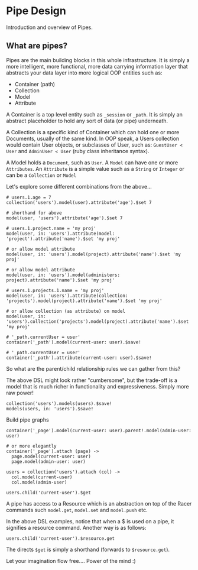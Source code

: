 # Pipe Design

Introduction and overview of Pipes.

## What are pipes?

Pipes are the main building blocks in this whole infrastructure. It is simply a more intelligent, more functional,
more data carrying information layer that abstracts your data layer into more logical OOP entities such as:

- Container (path)
- Collection
- Model
- Attribute

A Container is a top level entity such as `_session` or `_path`. It is simply an abstract placeholder to hold
 any sort of data (or pipe) underneath.

A Collection is a specific kind of Container which can hold one or more Documents, usually of the same kind.
In OOP speak, a Users collection would contain User objects, or subclasses of User, such as:
`GuestUser < User` and `AdminUser < User` (ruby class inheritance syntax).

A Model holds a `Document`, such as `User`. A `Model` can have one or more `Attributes`.
An `Attribute` is a simple value such as a `String` or `Integer` or can be a `Collection` or `Model`

Let's explore some different combinations from the above...

```livescript
# users.1.age = 7
collection('users').model(user).attribute('age').$set 7

# shorthand for above
model(user, 'users').attribute('age').$set 7

# users.1.project.name = 'my proj'
model(user, in: 'users').attribute(model: 'project').attribute('name').$set 'my proj'

# or allow model attribute
model(user, in: 'users').model(project).attribute('name').$set 'my proj'

# or allow model attribute
model(user, in: 'users').model(administers: project).attribute('name').$set 'my proj'

# users.1.projects.1.name = 'my proj'
model(user, in: 'users').attribute(collection: 'projects').model(project).attribute('name').$set 'my proj'

# or allow collection (as attribute) on model
model(user, in: 'users').collection('projects').model(project).attribute('name').$set 'my proj'

# '_path.currentUser = user'
container('_path').model(current-user: user).$save!

# '_path.currentUser = user'
container('_path').attribute(current-user: user).$save!
```

So what are the parent/child relationship rules we can gather from this?

The above DSL might look rather "cumbersome", but the trade-off is a model that is much richer in functionality
and expressiveness. Simply more raw power!

```livescript
collection('users').models(users).$save!
models(users, in: 'users').$save!
```

Build pipe graphs

```livescript
container('_page').model(current-user: user).parent!.model(admin-user: user)

# or more elegantly
container('_page').attach (page) ->
  page.model(current-user: user)
  page.model(admin-user: user)

users = collection('users').attach (col) ->
  col.model(current-user)
  col.model(admin-user)

users.child('current-user').$get
```

A pipe has access to a Resource which is an abstraction on top of the Racer commands
such `model.get`, `model.set` and `model.push` etc.

In the above DSL examples, notice that when a $ is used on a pipe, it signifies a resource command.
Another way is as follows:

```livescript
users.child('current-user').$resource.get
```

The directs `$get` is simply a shorthand (forwards to `$resource.get`).

Let your imagination flow free.... Power of the mind :)